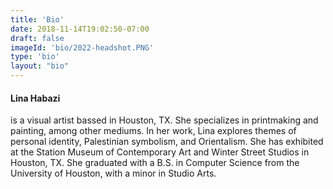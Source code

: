 ```yaml
---
title: 'Bio'
date: 2018-11-14T19:02:50-07:00
draft: false
imageId: 'bio/2022-headshot.PNG'
type: 'bio'
layout: "bio"
---
```


#### Lina Habazi
is a visual artist bassed in Houston, TX. She specializes in printmaking and painting, among other mediums. In her work, Lina explores themes of personal identity, Palestinian symbolism, and Orientalism. She has exhibited at the Station Museum of Contemporary Art and Winter Street Studios in Houston, TX. She graduated with a B.S. in Computer Science from the University of Houston, with a minor in Studio Arts.